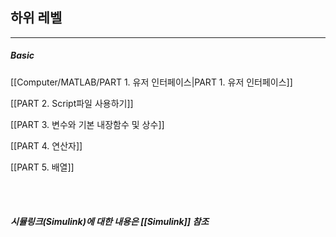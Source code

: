 ## 하위 레벨
<hr>

##### Basic

[[Computer/MATLAB/PART 1. 유저 인터페이스|PART 1. 유저 인터페이스]]

[[PART 2. Script파일 사용하기]]

[[PART 3. 변수와 기본 내장함수 및 상수]]

[[PART 4. 연산자]]

[[PART 5. 배열]]

<br>
<br>

##### 시뮬링크(Simulink)에 대한 내용은 [[Simulink]] 참조